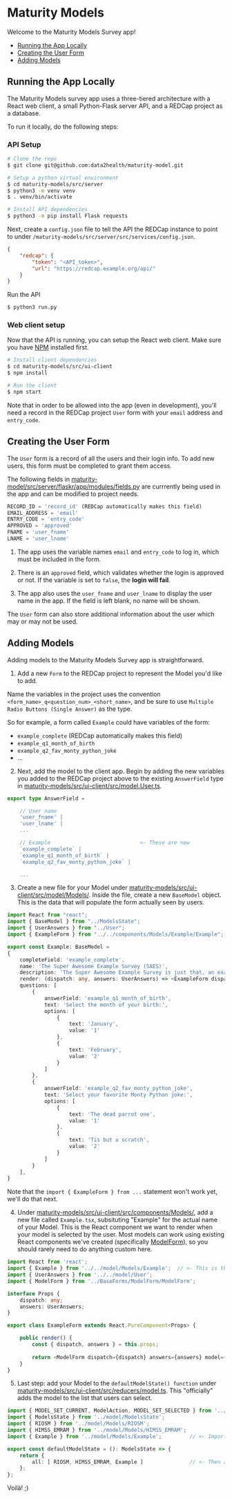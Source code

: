 # Maturity Models

Welcome to the Maturity Models Survey app!

- [Running the App Locally](#running-the-app-locally)
- [Creating the User Form](#creating-the-user-form)
- [Adding Models](#adding-models)

## Running the App Locally
The Maturity Models survey app uses a three-tiered architecture with a React web client, a small Python-Flask server API, and a REDCap project as a database.

To run it locally, do the following steps:

### API Setup

```bash
# Clone the repo
$ git clone git@github.com:data2health/maturity-model.git

# Setup a python virtual environment
$ cd maturity-models/src/server
$ python3 -m venv venv
$ . venv/bin/activate

# Install API dependencies
$ python3 -m pip install Flask requests
```

Next, create a `config.json` file to tell the API the REDCap instance to point to under `/maturity-models/src/server/src/services/config.json`.

```json
{
    "redcap": {
        "token": "<API_token>",
        "url": "https://redcap.example.org/api/"
    }
}
```

Run the API
```bash
$ python3 run.py
```

### Web client setup

Now that the API is running, you can setup the React web client. Make sure you have [NPM](https://www.npmjs.com/get-npm) installed first.

```bash
# Install client dependencies
$ cd maturity-models/src/ui-client
$ npm install

# Run the client
$ npm start
```

Note that in order to be allowed into the app (even in development), you'll need a record in the REDCap project `User` form with your `email` address and `entry_code`.

## Creating the User Form

The `User` form is a record of all the users and their login info. To add new users, this form must be completed to grant them access.

The following fields in [maturity-model/src/server/flaskr/app/modules/fields.py](https://github.com/data2health/maturity-model/blob/redcap-doc/src/server/flaskr/app/modules/fields.py) are currrently being used in the app and can be modified to project needs.

```python
RECORD_ID = 'record_id' (REDCap automatically makes this field)
EMAIL_ADDRESS = 'email'
ENTRY_CODE = 'entry_code'
APPROVED = 'approved'
FNAME = 'user_fname'
LNAME = 'user_lname'
```

1. The app uses the variable names `email` and `entry_code` to log in, which must be included in the form.

2. There is an `approved` field, which validates whether the login is approved or not. If the variable is set to `false`, the **login will fail**.

3. The app also uses the `user_fname` and `user_lname` to display the user name in the app. If the field is left blank, no name will be shown.

The `User` form can also store additional information about the user which may or may not be used.

## Adding Models

Adding models to the Maturity Models Survey app is straightforward.

1. Add a new `Form` to the REDCap project to represent the Model you'd like to add. 

Name the variables in the project uses the convention `<form_name>_q<question_num>_<short_name>`, and be sure to use `Multiple Radio Buttons (Single Answer)` as the type.

So for example, a form called `Example` could have variables of the form:
- `example_complete` (REDCap automatically makes this field)
- `example_q1_month_of_birth`
- `example_q2_fav_monty_python_joke`
- ...

2. Next, add the model to the client app. Begin by adding the new variables you added to the REDCap project above to the existing `AnswerField` type in [maturity-models/src/ui-client/src/model.User.ts](https://github.com/uwrit/maturity-models/blob/master/src/ui-client/src/model/User.ts#L3).

```typescript
export type AnswerField =

    // User name
    'user_fname' |
    'user_lname' |
    ...

    // Example                             <- These are new
    `example_complete` |
    `example_q1_month_of_birth` |
    `example_q2_fav_monty_python_joke` |

    ...
```

3. Create a new file for your Model under [maturity-models/src/ui-client/src/model/Models/](https://github.com/uwrit/maturity-models/tree/master/src/ui-client/src/model/Models). Inside the file, create a new `BaseModel` object. This is the data that will populate the form actually seen by users.

```typescript
import React from "react";
import { BaseModel } from "../ModelsState";
import { UserAnswers } from "../User";
import { ExampleForm } from "../../components/Models/Example/Example"; // <- Don't worry, this won't work yet but is the next step.

export const Example: BaseModel = 
{
    completeField: 'example_complete',
    name: 'The Super Awesome Example Survey (SAES)',
    description: 'The Super Awesome Example Survey is just that, an example. But also super awesome.',
    render: (dispatch: any, answers: UserAnswers) => <ExampleForm dispatch={dispatch} answers={answers} />,
    questions: [
        {
            answerField: 'example_q1_month_of_birth',
            text: 'Select the month of your birth:',
            options: [
                {
                    text: 'January',
                    value: '1'
                },
                {
                    text: 'February',
                    value: '2'
                }
            ]
        },
        {
            answerField: 'example_q2_fav_monty_python_joke',
            text: 'Select your favorite Monty Python joke:',
            options: [
                {
                    text: 'The dead parrot one',
                    value: '1'
                },
                {
                    text: 'Tis but a scratch',
                    value: '2'
                }
            ]
        }
    ],
}
```

Note that the `import { ExampleForm } from ...` statement won't work yet, we'll do that next.

4. Under [maturity-models/src/ui-client/src/components/Models/](https://github.com/uwrit/maturity-models/tree/master/src/ui-client/src/model/Models), add a new file called `Example.tsx`, subsituting "Example" for the actual name of your Model. This is the React component we want to render when your model is selected by the user. Most models can work using existing React components we've created (specifically [ModelForm](https://github.com/uwrit/maturity-models/blob/master/src/ui-client/src/components/BaseForms/ModelForm/ModelForm.tsx)), so you should rarely need to do anything custom here.

```typescript
import React from 'react';
import { Example } from '../../model/Models/Example';  // <- This is the file created in step #3.
import { UserAnswers } from '../../model/User';
import { ModelForm } from '../BaseForms/ModelForm/ModelForm';

interface Props {
    dispatch: any;
    answers: UserAnswers;
}

export class ExampleForm extends React.PureComponent<Props> {

    public render() {
        const { dispatch, answers } = this.props;
        
        return <ModelForm dispatch={dispatch} answers={answers} model={Example}/>;
    }
}
```

5. Last step: add your Model to the `defaultModelState() function` under [maturity-models/src/ui-client/src/reducers/model.ts](https://github.com/uwrit/maturity-models/blob/master/src/ui-client/src/reducers/model.ts#L6). This "officially" adds the model to the list that users can select.

```typescript
import { MODEL_SET_CURRENT, ModelAction, MODEL_SET_SELECTED } from '../actions/model';
import { ModelsState } from '../model/ModelsState';
import { RIOSM } from '../model/Models/RIOSM';
import { HIMSS_EMRAM } from '../model/Models/HIMSS_EMRAM';
import { Example } from '../model/Models/Example';         // <- Import your Model first

export const defaultModelState = (): ModelsState => {
    return {
        all: [ RIOSM, HIMSS_EMRAM, Example ]               // <- Then add it to the array here
    };
};
```

Voilà! ;)